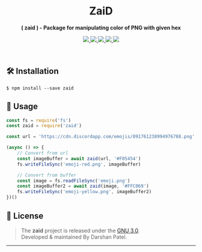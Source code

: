 <h1 align="center">ZaiD</h1>
<p align="center"><strong>( zaid ) - Package for manipulating color of PNG with given hex</strong></p>
<p align="center">
    <a href="https://github.com/forscht/zaid/releases">
        <img src="https://img.shields.io/github/v/release/forscht/zaid?include_prereleases">
    </a>
    <a href="https://github.com/forscht/zaid/releases">
        <img src="https://img.shields.io/github/downloads/forscht/zaid/total">
    </a>
    <a href="https://github.com/vsnthdev/samaya/commits/main">
        <img src="https://img.shields.io/github/last-commit/forscht/zaid.svg">
    </a>
    <a href="https://github.com/vsnthdev/samaya/issues">
        <img src="https://img.shields.io/github/issues/forscht/zaid.svg">
    </a>
    <a href="https://github.com/vsnthdev/samaya/blob/main/LICENSE.md">
        <img src="https://img.shields.io/github/license/forscht/zaid">
    </a>
</p>
<br>

## 🛠 Installation
```shell
$ npm install --save zaid
```

## 🚀 Usage
```js
const fs = require('fs')
const zaid = require('zaid')

const url = 'https://cdn.discordapp.com/emojis/891761238994976788.png';

(async () => {
    // Convert from url
    const imageBuffer = await zaid(url, '#F05454')
    fs.writeFileSync('emoji-red.png', imageBuffer)

    // Convert from buffer
    const image = fs.readFileSync('emoji.png')
    const imageBuffer2 = await zaid(image, '#FFC069')
    fs.writeFileSync('emoji-yellow.png', imageBuffer2)
})()
```

<!-- footer -->

## 📰 License
> The **zaid** project is released under the [GNU 3.0](LICENSE). <br> Developed &amp; maintained By Darshan Patel.
<hr>
